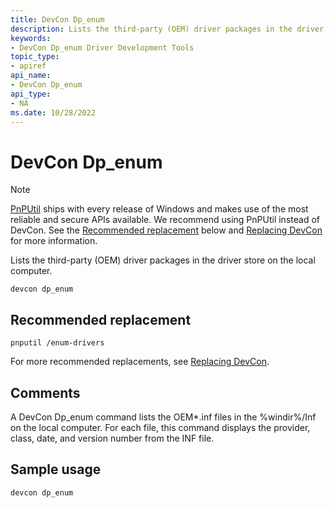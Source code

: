 ```yaml
---
title: DevCon Dp_enum
description: Lists the third-party (OEM) driver packages in the driver store on the local computer.
keywords:
- DevCon Dp_enum Driver Development Tools
topic_type:
- apiref
api_name:
- DevCon Dp_enum
api_type:
- NA
ms.date: 10/28/2022
---
```


# DevCon Dp_enum

> [!NOTE]
> [PnPUtil](pnputil.md) ships with every release of Windows and makes use of the most reliable and secure APIs available. We recommend using PnPUtil instead of DevCon. See the [Recommended replacement](#recommended-replacement) below and [Replacing DevCon](devcon-migration.md) for more information.

Lists the third-party (OEM) driver packages in the driver store on the local computer.

``` console
devcon dp_enum
```

## Recommended replacement

``` console
pnputil /enum-drivers
```

For more recommended replacements, see [Replacing DevCon](devcon-migration.md).

## Comments

A DevCon Dp_enum command lists the OEM\*.inf files in the %windir%/Inf on the local computer. For each file, this command displays the provider, class, date, and version number from the INF file.

## Sample usage

``` console
devcon dp_enum
```
